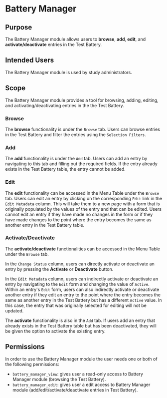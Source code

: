 # Battery Manager

## Purpose

The Battery Manager module allows users to **browse**, **add**, **edit**, and **activate/deactivate** entries 
in the Test Battery. 

## Intended Users

The Battery Manager module is used by study administrators.

## Scope

The Battery Manager module provides a tool for browsing, adding, editing, and activating/deactivating entries in the
the Test Battery.

### Browse

The **browse** functionality is under the `Browse` tab.
Users can browse entries in the Test Battery and filter the entries using the `Selection Filters`.

### Add

The **add** functionality is under the `Add` tab.
Users can add an entry by navigating to this tab and filling out the required fields.
If the entry already exists in the Test Battery table, the entry cannot be added.

### Edit

The **edit** functionality can be accessed in the Menu Table under the `Browse` tab.
Users can edit an entry by clicking on the corresponding `Edit` link in the `Edit Metadata` column.
This will take them to a new page with a form that is originally populated by the values of the entry and that can be edited.
Users cannot edit an entry if they have made no changes in the form or if they have made changes to the point where the entry becomes the same as another entry in the Test Battery table.

### Activate/Deactivate

The **activate/deactivate** functionalities can be accessed in the Menu Table under the `Browse` tab.

In the `Change Status` column, users can directly activate or deactivate an entry by pressing the **Activate** or **Deactivate** button.

In the `Edit Metadata` column, users can indirectly activate or deactivate an entry by navigating to the `Edit` form and changing the value of `Active`. Within an entry's `Edit` form, users can also indirectly activate or deactivate another entry if they edit an entry to the point where the entry becomes the same as another entry in the Test Battery but has a different `Active` value. In this case, the entry that was originally selected for editing will not be updated.

The **activate** functionality is also in the `Add` tab. If users add an entry that already exists in the Test Battery table but has been deactivated, they will be given the option to activate the existing entry.

## Permissions

In order to use the Battery Manager module the user needs one or both of the following 
permissions:

- `battery_manager_view`: gives user a read-only access to Battery Manager module 
(browsing the Test Battery).
- `battery_manager_edit`: gives user a edit access to Battery Manager module 
(add/edit/activate/deactivate entries in Test Battery).
